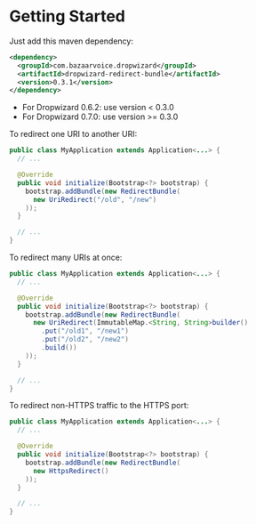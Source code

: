 Getting Started
===============

Just add this maven dependency:
```xml
<dependency>
  <groupId>com.bazaarvoice.dropwizard</groupId>
  <artifactId>dropwizard-redirect-bundle</artifactId>
  <version>0.3.1</version>
</dependency>
```

- For Dropwizard 0.6.2: use version < 0.3.0
- For Dropwizard 0.7.0: use version >= 0.3.0

To redirect one URI to another URI:
```java
public class MyApplication extends Application<...> {
  // ...

  @Override
  public void initialize(Bootstrap<?> bootstrap) {
    bootstrap.addBundle(new RedirectBundle(
      new UriRedirect("/old", "/new")
    ));
  }

  // ...
}
```

To redirect many URIs at once:
```java
public class MyApplication extends Application<...> {
  // ...

  @Override
  public void initialize(Bootstrap<?> bootstrap) {
    bootstrap.addBundle(new RedirectBundle(
      new UriRedirect(ImmutableMap.<String, String>builder()
        .put("/old1", "/new1")
        .put("/old2", "/new2")
        .build())
    ));
  }

  // ...
}
```

To redirect non-HTTPS traffic to the HTTPS port:
```java
public class MyApplication extends Application<...> {
  // ...

  @Override
  public void initialize(Bootstrap<?> bootstrap) {
    bootstrap.addBundle(new RedirectBundle(
      new HttpsRedirect()
    ));
  }

  // ...
}
```


